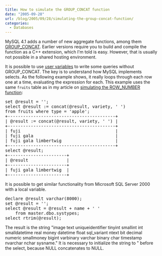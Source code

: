 ```yaml
---
title: How to simulate the GROUP_CONCAT function
date: "2005-09-28"
url: /blog/2005/09/28/simulating-the-group-concat-function/
categories:
  - Databases
---
```

MySQL 4.1 adds a number of new aggregate functions, among them [GROUP_CONCAT][1]. Earlier versions require you to build and compile the function as a C++ extension, which I'm told is easy. However, that is usually not possible in a shared hosting environment.

It is possible to use [user variables][2] to write some queries without GROUP_CONCAT. The key is to understand how MySQL implements selects. As the following example shows, it really loops through each row one at a time, evaluating the expression for each. This example uses the same `fruits` table as in my article on [simulating the ROW_NUMBER function][3]:

<pre>set @result = '';
select @result := concat(@result, variety, ' ') 
from fruits where type = 'apple';
+------------------------------------------+
| @result := concat(@result, variety, ' ') |
+------------------------------------------+
| fuji                                     |
| fuji gala                                |
| fuji gala limbertwig                     |
+------------------------------------------+
select @result;
+-----------------------+
| @result               |
+-----------------------+
| fuji gala limbertwig  |
+-----------------------+</pre>

It is possible to get similar functionality from Microsoft SQL Server 2000 with a local variable.

<pre>declare @result varchar(8000);
set @result = '';
select @result = @result + name + ' '
    from master.dbo.systypes;
select rtrim(@result);</pre>

The result is the string "image text uniqueidentifier tinyint smallint int smalldatetime real money datetime float sql_variant ntext bit decimal numeric smallmoney bigint varbinary varchar binary char timestamp nvarchar nchar sysname." It is necessary to initialize the string to " before the select, because NULL concatenates to NULL.

 [1]: http://dev.mysql.com/doc/mysql/en/group-by-functions.html
 [2]: http://dev.mysql.com/doc/mysql/en/variables.html
 [3]: http://www.xaprb.com/blog/2005/09/27/simulating-the-sql-row_number-function/
